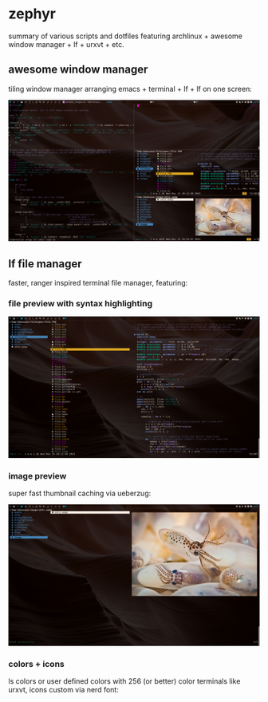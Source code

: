 # zephyr
summary of various scripts and dotfiles featuring archlinux + awesome
window manager + lf + urxvt + etc.

## awesome window manager

tiling window manager arranging emacs + terminal + lf + lf on one
screen:

![awesome](.colibri/screens/awesome.png)


## lf file manager
faster, ranger inspired terminal file manager, featuring:


### file preview with syntax highlighting

![lf](.colibri/screens/lf.png)


### image preview

super fast thumbnail caching via ueberzug:

![image](.colibri/screens/image.png)


### colors + icons

ls colors or user defined colors with 256 (or better) color terminals
like urxvt, icons custom via nerd font:
